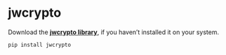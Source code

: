 # jwcrypto

Download the **[jwcrypto library](https://pypi.org/project/jwcrypto)**, if you haven’t installed it on your system.

```bash
pip install jwcrypto
```
